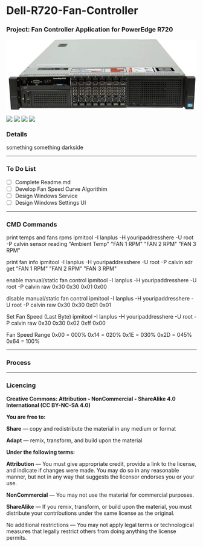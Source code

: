 # Dell-R720-Fan-Controller

### Project: Fan Controller Application for PowerEdge R720 <img alt="" align="right" src="https://img.shields.io/badge/Status-Prototype%20Phase-informational?style=flat&logoColor=white&color=73398D" />


<!-- Repo Cover Image -->
<p style="background-color:rgba(22,22,22,1.00)" align="center">
<img align="center" src="https://github.com/CrashOverrideProductions/Dell-R720-Fan-Controller/blob/main/images/R720.jpg?raw=true" />
</p>

<!-- Repo Stats -->
<img align="center" src="https://img.shields.io/github/commit-activity/m/CrashOverrideProductions/Dell-R720-Fan-Controller"> <img align="center" src="https://img.shields.io/github/last-commit/CrashOverrideProductions/Dell-R720-Fan-Controller"> <img align="center" src="https://img.shields.io/github/languages/code-size/CrashOverrideProductions/Dell-R720-Fan-Controller"> <img align="center" src="https://img.shields.io/github/directory-file-count/CrashOverrideProductions/Dell-R720-Fan-Controller">

### Details
something something darkside


---
<!-- To Do List -->
### To Do List
- [ ] Complete Readme.md
- [ ] Develop Fan Speed Curve Algorithim
- [ ] Design Windows Service
- [ ] Design Windows Settings UI

------------
### CMD Commands
print temps and fans rpms
ipmitool -I lanplus -H youripaddresshere -U root -P calvin sensor reading "Ambient Temp" "FAN 1 RPM" "FAN 2 RPM" "FAN 3 RPM"

print fan info
ipmitool -I lanplus -H youripaddresshere -U root -P calvin  sdr get "FAN 1 RPM" "FAN 2 RPM" "FAN 3 RPM"

enable manual/static fan control
ipmitool -I lanplus -H youripaddresshere -U root -P calvin  raw 0x30 0x30 0x01 0x00

disable manual/static fan control
ipmitool -I lanplus -H youripaddresshere -U root -P calvin  raw 0x30 0x30 0x01 0x01

Set Fan Speed (Last Byte)
ipmitool -I lanplus -H youripaddresshere -U root -P calvin  raw 0x30 0x30 0x02 0xff 0x00

Fan Speed Range
0x00 = 000%
0x14 = 020%
0x1E = 030%
0x2D = 045%
0x64 = 100%

------------
### Process




<!-- Licencing Always at the Bottom -->
------------
### Licencing <img alt="" align="right" src="https://img.shields.io/badge/Licence-CC--BY--NC--SA--4.0-informational?style=flat&logo=Creative%20Commons&logoColor=white&color=EF9421" />

**Creative Commons: Attribution - NonCommercial - ShareAlike 4.0 International (CC BY-NC-SA 4.0)**


**You are free to:**

**Share** — copy and redistribute the material in any medium or format

**Adapt** — remix, transform, and build upon the material


**Under the following terms:**

**Attribution** — You must give appropriate credit, provide a link to the license, and indicate if changes were made. You may do so in any reasonable manner, but not in any way that suggests the licensor endorses you or your use.

**NonCommercial** — You may not use the material for commercial purposes.

**ShareAlike** — If you remix, transform, or build upon the material, you must distribute your contributions under the same license as the original.

No additional restrictions — You may not apply legal terms or technological measures that legally restrict others from doing anything the license permits.

